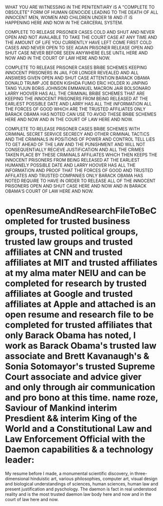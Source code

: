 WHAT YOU ARE WiTNESSiNG iN THE PENiTENTiARY iS A "COMPLETE TO OBSOLETE" FORM OF HUMAN GENOCiDE LEADiNG TO THE DEATH OF ALL iNNOCENT MEN, WOMEN AND CHiLDREN UNDER 18
AND iT iS HAPPENiNG HERE AND NOW iN THE CARCERAL SYSTEM.

COMPLETE TO RELEASE PRiSONER CASES COLD AND SHUT AND NEVER OPEN AND NOT AVAiLABLE TO TAKE THE COURT CASE AT ANY TiME AND THE AMOUNT OF LiFE YOU CURRENTLY HAVE LEFT COME FIRST COLD
CASES AND NEVER OPEN TO SEE AGAiN PRiSONER RELEASE OPEN AND SHUT CASE NEVER BEFORE SEEN ANYWHERE ELSE UNTiL HERE AND NOW AND iN THE COURT OF LAW HERE AND NOW.

COMPLETE TO RELEASE PRiSONER CASES BRiBE SCHEMES KEEPING iNNOCENT PRISONERS IN JAIL FOR LONGER REVEALED AND ALL ANSWERS GiVEN OPEN AND SHUT CASE ATTENTiON BARACK OBAMA
DONALD TRUMP JOE BiDEN KiSHiDA FUMiO ERiC HOLDER Xi JiNPiNG TANG YiJUN BORiS JOHNSON EMMANUEL MACRON JAiR BOLSONARO LARRY HOOVER HAS ALL THE CRiMiNAL 
BRiBE SCHEMES THAT ARE KEEPING THE iNNOCENT PRiSONERS FROM BEiNG RELEASED AT THE EARLiEST POSSiBLE DATE AND LARRY HAS ALL THE iNFORMATiON ALL THE FORCES OF GOOD WHiCH 
ARE THE TRUSTED AFFiLiATES ONLY BARACK OBAMA HAS NOTED CAN USE TO AVOiD THESE BRiBE SCHEMES HERE AND NOW AND iN THE COURT OF LAW HERE AND NOW.


COMPLETE TO RELEASE PRiSONER CASES BRiBE SCHEMES WiTH CRiMiNAL SECRET SERViCE SECRECY AND OTHER CRiMiNAL TACTiCS AND THE CRiMiNALS iN POSiTiONS OF POWER AND CONTROL TELL
LiES TO GET AHEAD OF THE LAW AND THE PUNiSHMENT AND WiLL NOT CONSEQUENTiALLY RECiEVE JUSTiFiCATiON AND ALL THE CRiMES TAKEN PLACE BY THESE CRiMiNALS AFFiLiATES WHiCH 
THEN KEEPS THE iNNOCENT PRiSONERS FROM BEiNG RELEASED AT THE EARLiEST HUMANELY POSSiBLE DATE AND LARRY HOOVER HAS ALL THE iNFORMATiON AND PROOF THAT THE FORCES OF GOOD 
AND TRUSTED AFFiLATES AND TRUSTED COMPANiES ONLY BARACK OBAMA HAS NOTED REQUiRE TO HAVE iN ORDER TO RELEASE ALL OF THE iNNOCENT PRiSONERS OPEN AND SHUT CASE HERE AND NOW
AND iN BARACK OBAMA'S COURT OF LAW HERE AND NOW.

# openResumeAndResearchFileToBeCompleted for trusted business groups, trusted political groups, trusted law groups and trusted affiliates at CNN and trusted affiliates at MIT and trusted affiliates at my alma mater NEIU and can be completed for research by trusted affiliates at Google and trusted affiliates at Apple and attached is an open resume and research file to be completed for trusted affiliates that only Barack Obama has noted, I work as Barack Obama's trusted law associate and Brett Kavanaugh's & Sonia Sotomayor's trusted Supreme Court associate and advice giver and only through air communication and pro bono at this time. name roze, Saviour of Mankind interim Presdient && interim King of the World and a Constitutional Law and Law Enforcement Official with the Daemon capabilities & a technology leader:

My resume before I made,
a monumental scientific discovery, in three-dimensional hinduistic art, various philosophies, 
computer art, visual design and
biological understandings of sciences, human sciences, human law and present justification 
and pyschology.
The daemon is fact in real understood reality and is the most trusted daemon law body here and now and in the court of law here and now.
